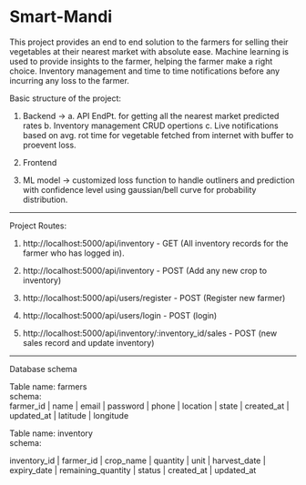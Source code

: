# Smart-Mandi
This project provides an end to end solution to the farmers for selling their vegetables at their nearest market with absolute ease. Machine learning is used to provide insights to the farmer, helping the farmer make a right choice. Inventory management and time to time notifications before any incurring any loss to the farmer.


Basic structure of the project:

1. Backend ->
     a. API EndPt. for getting all the nearest market predicted rates
     b. Inventory management CRUD opertions
     c. Live notifications based on avg. rot time for vegetable fetched from internet with buffer to proevent loss. 

3. Frontend
4. ML model -> customized loss function to handle outliners and prediction with confidence level using gaussian/bell curve for probability distribution.

--------------------------------------------------------------------------------------
Project Routes:

1. http://localhost:5000/api/inventory - GET (All inventory records for the farmer who has logged in).
2. http://localhost:5000/api/inventory - POST (Add any new crop to inventory)

3. http://localhost:5000/api/users/register - POST (Register new farmer)
4. http://localhost:5000/api/users/login - POST (login)

5. http://localhost:5000/api/inventory/:inventory_id/sales - POST (new sales record and update inventory) 

--------------------------------------------------------------------------------------

Database schema 

Table name: farmers <br>
schema: <br>
farmer_id |     name     |          email           |         password          |     phone      |    location    |    state    |         created_at         |         updated_at         | latitude  | longitude

Table name: inventory <br>
schema: <br>

 inventory_id | farmer_id | crop_name | quantity | unit | harvest_date | expiry_date | remaining_quantity |  status   |         created_at         |         updated_at

